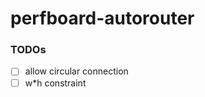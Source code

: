 perfboard-autorouter
====================
### TODOs
- [ ] allow circular connection
- [ ] w*h constraint
